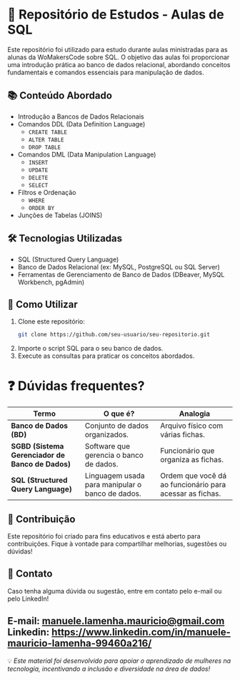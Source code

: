 # 📌 Repositório de Estudos - Aulas de SQL

Este repositório foi utilizado para estudo durante aulas ministradas para as alunas da WoMakersCode sobre SQL. O objetivo das aulas foi proporcionar uma introdução prática ao banco de dados relacional, abordando conceitos fundamentais e comandos essenciais para manipulação de dados.

## 📚 Conteúdo Abordado
- Introdução a Bancos de Dados Relacionais
- Comandos DDL (Data Definition Language)
  - `CREATE TABLE`
  - `ALTER TABLE`
  - `DROP TABLE`
- Comandos DML (Data Manipulation Language)
  - `INSERT`
  - `UPDATE`
  - `DELETE`
  - `SELECT`
- Filtros e Ordenação
  - `WHERE`
  - `ORDER BY`
- Junções de Tabelas (JOINS)

## 🛠 Tecnologias Utilizadas
- SQL (Structured Query Language)
- Banco de Dados Relacional (ex: MySQL, PostgreSQL ou SQL Server)
- Ferramentas de Gerenciamento de Banco de Dados (DBeaver, MySQL Workbench, pgAdmin)

## 🚀 Como Utilizar
1. Clone este repositório:
   ```bash
   git clone https://github.com/seu-usuario/seu-repositorio.git
   ```
2. Importe o script SQL para o seu banco de dados.
3. Execute as consultas para praticar os conceitos abordados.

# ❓ Dúvidas frequentes?

| **Termo** | **O que é?** | **Analogia** |
|-----------|-------------|-------------|
| **Banco de Dados (BD)** | Conjunto de dados organizados. | Arquivo físico com várias fichas. |
| **SGBD (Sistema Gerenciador de Banco de Dados)** | Software que gerencia o banco de dados. | Funcionário que organiza as fichas. |
| **SQL (Structured Query Language)** | Linguagem usada para manipular o banco de dados. | Ordem que você dá ao funcionário para acessar as fichas. |


## 🤝 Contribuição
Este repositório foi criado para fins educativos e está aberto para contribuições. Fique à vontade para compartilhar melhorias, sugestões ou dúvidas!

## 📩 Contato
Caso tenha alguma dúvida ou sugestão, entre em contato pelo e-mail ou pelo LinkedIn!

E-mail: manuele.lamenha.mauricio@gmail.com
Linkedin: https://www.linkedin.com/in/manuele-mauricio-lamenha-99460a216/
---
💡 *Este material foi desenvolvido para apoiar o aprendizado de mulheres na tecnologia, incentivando a inclusão e diversidade na área de dados!*

